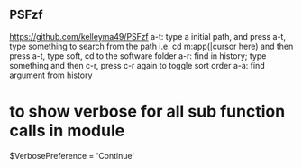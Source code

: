 ## PSFzf
https://github.com/kelleyma49/PSFzf
a-t: type a initial path, and press a-t, type something to search from the path
i.e. cd m:app(|cursor here) and then press a-t, type soft, <enter> <enter> cd to the software folder
a-r: find in history; type something and then c-r, press c-r again to toggle sort order
a-a: find argument from history
# to show verbose for all sub function calls in module
 $VerbosePreference = 'Continue'